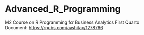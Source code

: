 # Advanced_R_Programming
M2 Course on R Programming for Business Analytics
First Quarto Document: 
https://rpubs.com/aashitax/1278766
